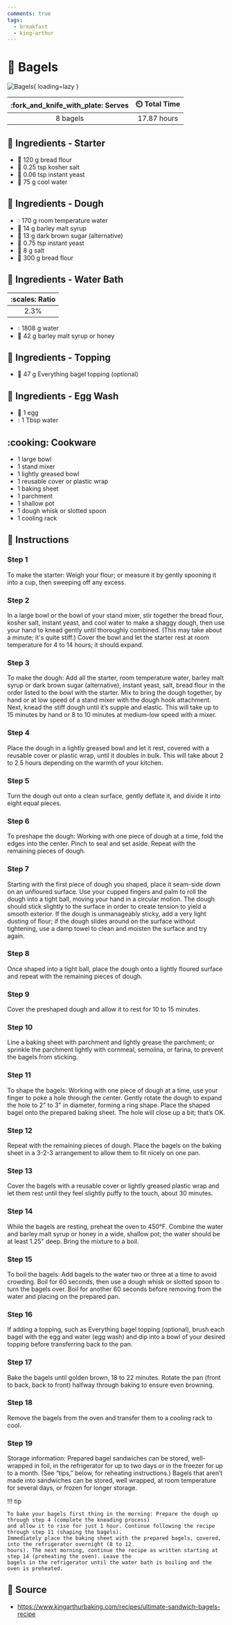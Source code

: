 ```yaml
---
comments: true
tags:
  - breakfast
  - king-arthur
---
```

# :bagel: Bagels

![Bagels][1]{ loading=lazy }

| :fork_and_knife_with_plate: Serves | :timer_clock: Total Time |
|:----------------------------------:|:-----------------------: |
| 8 bagels | 17.87 hours |

## :salt: Ingredients - Starter

- :ear_of_rice: 120 g bread flour
- :salt: 0.25 tsp kosher salt
- :microbe: 0.06 tsp instant yeast
- :ice_cube: 75 g cool water

## :salt: Ingredients - Dough

- :droplet: 170 g room temperature water
- :ear_of_rice: 14 g barley malt syrup
- :maple_leaf: 13 g dark brown sugar (alternative)
- :microbe: 0.75 tsp instant yeast
- :salt: 8 g salt
- :ear_of_rice: 300 g bread flour

## :salt: Ingredients - Water Bath

| :scales: Ratio |
|:-----:|
| 2.3% |

- :droplet: 1808 g water
- :ear_of_rice: 42 g barley malt syrup or honey

## :salt: Ingredients - Topping

- :bagel: 47 g Everything bagel topping (optional)

## :salt: Ingredients - Egg Wash

- :egg: 1 egg
- :droplet: 1 Tbsp water

## :cooking: Cookware

- 1 large bowl
- 1 stand mixer
- 1 lightly greased bowl
- 1 reusable cover or plastic wrap
- 1 baking sheet
- 1 parchment
- 1 shallow pot
- 1 dough whisk or slotted spoon
- 1 cooling rack

## :pencil: Instructions

### Step 1

To make the starter: Weigh your flour; or measure it by gently spooning it into a cup, then sweeping off any excess.

### Step 2

In a large bowl or the bowl of your stand mixer, stir together the bread flour, kosher salt, instant yeast, and cool
water to make a shaggy dough, then use your hand to knead gently until thoroughly combined. (This may take about a
minute; it's quite stiff.) Cover the bowl and let the starter rest at room temperature for 4 to 14 hours; it should
expand.

### Step 3

To make the dough: Add all the starter, room temperature water, barley malt syrup or dark brown sugar (alternative),
instant yeast, salt, bread flour in the order listed to the bowl with the starter. Mix to bring the dough together, by
hand or at low speed of a stand mixer with the dough hook attachment. Next, knead the stiff dough until it’s supple and
elastic. This will take up to 15 minutes by hand or 8 to 10 minutes at medium-low speed with a mixer.

### Step 4

Place the dough in a lightly greased bowl and let it rest, covered with a reusable cover or plastic wrap, until it
doubles in bulk. This will take about 2 to 2.5 hours depending on the warmth of your kitchen.

### Step 5

Turn the dough out onto a clean surface, gently deflate it, and divide it into eight equal pieces.

### Step 6

To preshape the dough: Working with one piece of dough at a time, fold the edges into the center. Pinch to seal and set
aside. Repeat with the remaining pieces of dough.

### Step 7

Starting with the first piece of dough you shaped, place it seam-side down on an unfloured surface. Use your cupped
fingers and palm to roll the dough into a tight ball, moving your hand in a circular motion. The dough should stick
slightly to the surface in order to create tension to yield a smooth exterior. If the dough is unmanageably sticky, add
a very light dusting of flour; if the dough slides around on the surface without tightening, use a damp towel to clean
and moisten the surface and try again.

### Step 8

Once shaped into a tight ball, place the dough onto a lightly floured surface and repeat with the remaining pieces of
dough.

### Step 9

Cover the preshaped dough and allow it to rest for 10 to 15 minutes.

### Step 10

Line a baking sheet with parchment and lightly grease the parchment; or sprinkle the parchment lightly with cornmeal,
semolina, or farina, to prevent the bagels from sticking.

### Step 11

To shape the bagels: Working with one piece of dough at a time, use your finger to poke a hole through the center.
Gently rotate the dough to expand the hole to 2" to 3" in diameter, forming a ring shape. Place the shaped bagel onto
the prepared baking sheet. The hole will close up a bit; that’s OK.

### Step 12

Repeat with the remaining pieces of dough. Place the bagels on the baking sheet in a 3-2-3 arrangement to allow them to
fit nicely on one pan.

### Step 13

Cover the bagels with a reusable cover or lightly greased plastic wrap and let them rest until they feel slightly puffy
to the touch, about 30 minutes.

### Step 14

While the bagels are resting, preheat the oven to 450°F. Combine the water and barley malt syrup or honey in a wide,
shallow pot; the water should be at least 1.25" deep. Bring the mixture to a boil.

### Step 15

To boil the bagels: Add bagels to the water two or three at a time to avoid crowding. Boil for 60 seconds, then use a
dough whisk or slotted spoon to turn the bagels over. Boil for another 60 seconds before removing from the water and
placing on the prepared pan.

### Step 16

If adding a topping, such as Everything bagel topping (optional), brush each bagel with the egg and water (egg wash) and
dip into a bowl of your desired topping before transferring back to the pan.

### Step 17

Bake the bagels until golden brown, 18 to 22 minutes. Rotate the pan (front to back, back to front) halfway through
baking to ensure even browning.

### Step 18

Remove the bagels from the oven and transfer them to a cooling rack to cool.

### Step 19

Storage information: Prepared bagel sandwiches can be stored, well-wrapped in foil, in the refrigerator for up to two
days or in the freezer for up to a month. (See “tips,” below, for reheating instructions.) Bagels that aren’t made
into sandwiches can be stored, well wrapped, at room temperature for several days, or frozen for longer storage.

!!! tip

    To bake your bagels first thing in the morning: Prepare the dough up through step 4 (complete the kneading process)
    and allow it to rise for just 1 hour. Continue following the recipe through step 11 (shaping the bagels).
    Immediately place the baking sheet with the prepared bagels, covered, into the refrigerator overnight (8 to 12
    hours). The next morning, continue the recipe as written starting at step 14 (preheating the oven). Leave the
    bagels in the refrigerator until the water bath is boiling and the oven is preheated.

## :link: Source

- <https://www.kingarthurbaking.com/recipes/ultimate-sandwich-bagels-recipe>

[1]: <../assets/images/bagels.jpg>
